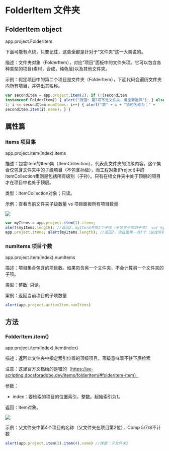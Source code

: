 # FolderItem 文件夹
## FolderItem object #

app.project.FolderItem

下面可能有点绕，只要记住，这些全都是针对于“文件夹”这一大类说的。

描述：文件夹对象（FolderItem），对应“项目”面板中的文件夹项。它可以包含各种类型的项目(素材，合成，纯色层)以及其他文件夹。

示例：假定项目中的第二个项目是文件夹（FolderItem），下面代码会遍历文件夹内所有项目，并弹出其名称。

```javascript
var secondItem = app.project.item(2); if (!(secondItem
instanceof FolderItem)) { alert("报错: 第2项不是文件夹，请重新选择"); } else { for (var i =
1; i <= secondItem.numItems; i++) { alert("第" + i + "项的名称为：" +
secondItem.item(i).name); } }
```

## 属性篇 #

### items 项目集 #

app.project.item(index).items

描述：包含Item的Item集（ItemCollection），代表此文件夹的顶级内容。这个集合仅包含文件夹中的子级项目（不包含孙级），而工程对象(Prpject)中的ItemCollection集则是包括所有级别（子孙）。只有在根文件夹中处于顶层的项目才在项目中也处于顶层。

类型：ItemCollection对象；只读。

示例：查看当前文件夹子级数量 vs 项目面板所有项目数量

![](https://mir.yuelili.com/wp-content/uploads/2021/07/aebece4f63f2413b362989fbe0f3a450.png)

```javascript
var myItems = app.project.item(1).items;
alert(myItems.length); //返回2，myIterm共有2个子项（不包含子项的子项） var myItems =
app.project.items; alert(myItems.length); //返回7，项目面板一共7个（包含所有）
```

### numItems 项目个数 #

app.project.item(index).numItems

描述：项目集合包含的项目数。如果包含另一个文件夹，不会计算另一个文件夹的子项。

类型：整数; 只读。

案例：返回当前项目的子项数量

```javascript
alert(app.project.activeItem.numItems)
```

## 方法 #

### FolderItem.item() #

app.project.item(index).item(index)

描述：返回此文件夹中指定索引位置的顶级项目。顶级意味着不往下层检索

注意：这里官方文档给的是错的（https://ae-scripting.docsforadobe.dev/items/folderitem/#folderitem-item）

参数：

  * index：要检索的项目的位置索引，整数。起始索引为1。

返回：Item对象。

![](https://cdn.yuelili.com/20210912205548.png)

示例：父文件夹中第4个项目的名称（父文件夹在项目第2位），Comp 5/7/8不计数

```javascript
alert(app.project.item(2).item(4).name) //弹窗：子文件夹2
```

